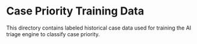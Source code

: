 # Case Priority Training Data

This directory contains labeled historical case data used for training the AI triage engine to classify case priority.

